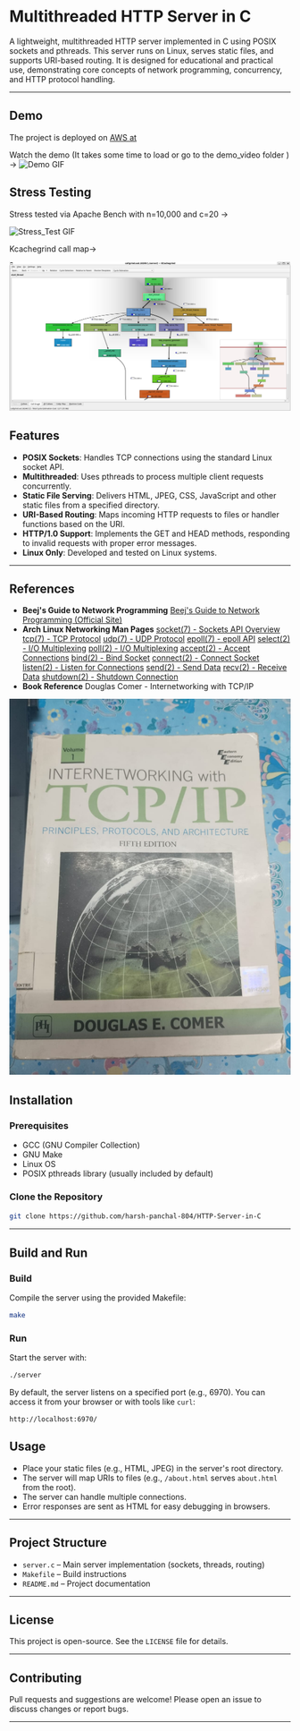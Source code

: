 
# Multithreaded HTTP Server in C

A lightweight, multithreaded HTTP server implemented in C using POSIX sockets and pthreads. This server runs on Linux, serves static files, and supports URI-based routing. It is designed for educational and practical use, demonstrating core concepts of network programming, concurrency, and HTTP protocol handling.

---

## Demo
The project is deployed on [AWS at](http://ec2-13-203-231-9.ap-south-1.compute.amazonaws.com:6970/)

Watch the demo (It takes some time to load or go to the demo_video folder ) ->
![Demo GIF](demo_video/server.gif)

## Stress Testing

Stress tested via Apache Bench with n=10,000 and c=20 -> 

![Stress_Test GIF](demo_video/http%20server%20stress%20test.gif)

Kcachegrind call map->

<img src="demo_video/kcache_http_img.png">


## Features

- **POSIX Sockets**: Handles TCP connections using the standard Linux socket API.
- **Multithreaded**: Uses pthreads to process multiple client requests concurrently.
- **Static File Serving**: Delivers HTML, JPEG, CSS, JavaScript and other static files from a specified directory.
- **URI-Based Routing**: Maps incoming HTTP requests to files or handler functions based on the URI.
- **HTTP/1.0 Support**: Implements the GET and HEAD methods, responding to invalid requests with proper error messages.
- **Linux Only**: Developed and tested on Linux systems.

---

## References

- **Beej's Guide to Network Programming**
[Beej's Guide to Network Programming (Official Site)](https://beej.us/guide/bgnet/pdf/bgnet_a4_c_1.pdf)
- **Arch Linux Networking Man Pages**
[socket(7) - Sockets API Overview](https://man.archlinux.org/man/socket.7.en)
[tcp(7) - TCP Protocol](https://man.archlinux.org/man/tcp.7.en)
[udp(7) - UDP Protocol](https://man.archlinux.org/man/udp.7.en)
[epoll(7) - epoll API](https://man.archlinux.org/man/epoll.7.en)
[select(2) - I/O Multiplexing](https://man.archlinux.org/man/select.2.en)
[poll(2) - I/O Multiplexing](https://man.archlinux.org/man/poll.2.en)
[accept(2) - Accept Connections](https://man.archlinux.org/man/accept.2.en)
[bind(2) - Bind Socket](https://man.archlinux.org/man/bind.2.en)
[connect(2) - Connect Socket](https://man.archlinux.org/man/connect.2.en)
[listen(2) - Listen for Connections](https://man.archlinux.org/man/listen.2.en)
[send(2) - Send Data](https://man.archlinux.org/man/send.2.en)
[recv(2) - Receive Data](https://man.archlinux.org/man/recv.2.en)
[shutdown(2) - Shutdown Connection](https://man.archlinux.org/man/shutdown.2.en)
- **Book Reference**
Douglas Comer - Internetworking with TCP/IP
<img src="./demo_video/book.jpeg">

## Installation

### Prerequisites

- GCC (GNU Compiler Collection)
- GNU Make
- Linux OS
- POSIX pthreads library (usually included by default)


### Clone the Repository

```bash
git clone https://github.com/harsh-panchal-804/HTTP-Server-in-C

```



---

## Build and Run

### Build

Compile the server using the provided Makefile:

```bash
make
```


### Run

Start the server with:

```bash
./server
```

By default, the server listens on a specified port (e.g., 6970). You can access it from your browser or with tools like `curl`:

```
http://localhost:6970/
```

## Usage

- Place your static files (e.g., HTML, JPEG) in the server's root directory.
- The server will map URIs to files (e.g., `/about.html` serves `about.html` from the root).
- The server can handle multiple connections.
- Error responses are sent as HTML for easy debugging in browsers.

---


## Project Structure

- `server.c` – Main server implementation (sockets, threads, routing)
- `Makefile` – Build instructions
- `README.md` – Project documentation

---

## License

This project is open-source. See the `LICENSE` file for details.

---

## Contributing

Pull requests and suggestions are welcome! Please open an issue to discuss changes or report bugs.

---

